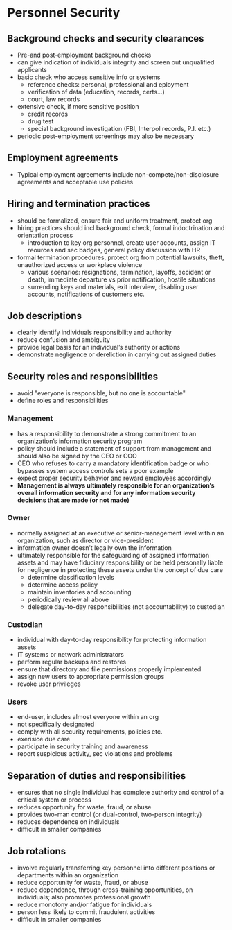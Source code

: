 # Personnel Security

## Background checks and security clearances
* Pre-and post-employment background checks
* can give indication of individuals integrity and screen out unqualified applicants
* basic check who access sensitive info or systems
  * reference checks: personal, professional and eployment
  * verification of data (education, records, certs...)
  * court, law records
* extensive check, if more sensitive position
  * credit records
  * drug test
  * special background investigation (FBI, Interpol records, P.I. etc.)
* periodic post-employment screenings may also be necessary

## Employment agreements
* Typical employment agreements include non-compete/non-disclosure agreements and acceptable use policies

## Hiring and termination practices
* should be formalized, ensure fair and uniform treatment, protect org
* hiring practices should incl background check, formal indoctrination and orientation process
  * introduction to key org personnel, create user accounts, assign IT reources and sec badges, general policy discussion with HR
* formal termination procedures, protect org from potential lawsuits, theft, unauthorized access or workplace violence
  * various scenarios: resignations, termination, layoffs, accident or death, immediate departure vs prior notification, hostile situations
  * surrending keys and materials, exit interview, disabling user accounts, notifications of customers etc.

## Job descriptions
* clearly identify individuals responsibility and authority
* reduce confusion and ambiguity
* provide legal basis for an individual’s authority or actions
* demonstrate negligence or dereliction in carrying out assigned duties


## Security roles and responsibilities
* avoid "everyone is responsible, but no one is accountable"
* define roles and responsibilities

### Management
* has a responsibility to demonstrate a strong commitment to an organization’s information security program
* policy should include a statement of support from management and should also be signed by the CEO or COO
* CEO who refuses to carry a mandatory identification badge or who bypasses system access controls sets a poor example
* expect proper security behavior and reward employees accordingly
* **Management is always ultimately responsible for an organization’s overall information security and for any information security decisions that are made (or not made)**

### Owner
* normally assigned at an executive or senior-management level within an organization, such as director or vice-president
* information owner doesn’t legally own the information
* ultimately responsible for the safeguarding of assigned information assets and may have fiduciary responsibility or be held personally liable for negligence in protecting these assets under the concept of due care
  * determine classification levels
  * determine access policy
  * maintain inventories and accounting
  * periodically review all above
  * delegate day-to-day responsibilities (not accountability) to custodian 

### Custodian
* individual with day-to-day responsibility for protecting information assets
* IT systems or network administrators
* perform regular backups and restores
* ensure that directory and file permissions properly implemented
* assign new users to appropriate permission groups
* revoke user privileges

### Users
* end-user, includes almost everyone within an org
* not specifically designated
* comply with all security requirements, policies etc.
* exerisice due care
* participate in security training and awareness
* report suspicious activity, sec violations and problems

## Separation of duties and responsibilities
* ensures that no single individual has complete authority and control of a critical system or process
* reduces opportunity for waste, fraud, or abuse
* provides two-man control (or dual-control, two-person integrity)
* reduces dependence on individuals
* difficult in smaller companies


## Job rotations
* involve regularly transferring key personnel into different positions or departments within an organization
* reduce opportunity for waste, fraud, or abuse
* reduce dependence, through cross-training opportunities, on individuals; also promotes professional growth
* reduce monotony and/or fatigue for individuals
* person less likely to commit fraudulent activities
* difficult in smaller companies


